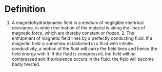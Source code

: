 # Definition

1.  A magnetohydrodynamic field in a medium of negligible electrical
    resistance, in which the motion of the material is along the lines
    of magnetic force, which are thereby constant or frozen. 2. The
    entrapment of magnetic field lines by a perfectly conducting fluid.
    If a magnetic field is somehow established in a fluid with infinite
    conductivity, a motion of the fluid will carry the field lines and
    hence the field energy with it. If the fluid is compressed, the
    field will be compressed and if turbulence occurs in the fluid, the
    field will become badly twisted.
